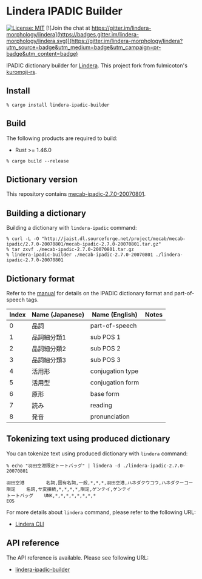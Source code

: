 # Lindera IPADIC Builder

[![License: MIT](https://img.shields.io/badge/License-MIT-yellow.svg)](https://opensource.org/licenses/MIT) [![Join the chat at https://gitter.im/lindera-morphology/lindera](https://badges.gitter.im/lindera-morphology/lindera.svg)](https://gitter.im/lindera-morphology/lindera?utm_source=badge&utm_medium=badge&utm_campaign=pr-badge&utm_content=badge)

IPADIC dictionary builder for [Lindera](https://github.com/lindera-morphology/lindera). This project fork from fulmicoton's [kuromoji-rs](https://github.com/fulmicoton/kuromoji-rs).

## Install

```shell script
% cargo install lindera-ipadic-builder
```

## Build

The following products are required to build:

- Rust >= 1.46.0

```shell script
% cargo build --release
```

## Dictionary version

This repository contains [mecab-ipadic-2.7.0-20070801](http://jaist.dl.sourceforge.net/project/mecab/mecab-ipadic/2.7.0-20070801/).

## Building a dictionary

Building a dictionary with `lindera-ipadic` command:

```shell script
% curl -L -O "http://jaist.dl.sourceforge.net/project/mecab/mecab-ipadic/2.7.0-20070801/mecab-ipadic-2.7.0-20070801.tar.gz"
% tar zxvf ./mecab-ipadic-2.7.0-20070801.tar.gz
% lindera-ipadic-builder ./mecab-ipadic-2.7.0-20070801 ./lindera-ipadic-2.7.0-20070801
```

## Dictionary format

Refer to the [manual](https://ja.osdn.net/projects/ipadic/docs/ipadic-2.7.0-manual-en.pdf/en/1/ipadic-2.7.0-manual-en.pdf.pdf) for details on the IPADIC dictionary format and part-of-speech tags.

| Index | Name (Japanese) | Name (English) | Notes |
| --- | --- | --- | --- |
| 0 | 品詞 | part-of-speech | |
| 1 | 品詞細分類1 | sub POS 1 | |
| 2 | 品詞細分類2 | sub POS 2 | |
| 3 | 品詞細分類3 | sub POS 3 | |
| 4 | 活用形 | conjugation type | |
| 5 | 活用型 | conjugation form | |
| 6 | 原形 | base form | |
| 7 | 読み | reading | |
| 8 | 発音 | pronunciation | |

## Tokenizing text using produced dictionary

You can tokenize text using produced dictionary with `lindera` command:

```shell script
% echo "羽田空港限定トートバッグ" | lindera -d ./lindera-ipadic-2.7.0-20070801
```

```text
羽田空港        名詞,固有名詞,一般,*,*,*,羽田空港,ハネダクウコウ,ハネダクーコー
限定    名詞,サ変接続,*,*,*,*,限定,ゲンテイ,ゲンテイ
トートバッグ    UNK,*,*,*,*,*,*,*,*
EOS
```

For more details about `lindera` command, please refer to the following URL:

- [Lindera CLI](https://github.com/lindera-morphology/lindera/lindera-ipadic-builder)


## API reference

The API reference is available. Please see following URL:
- <a href="https://docs.rs/lindera-ipadic-builder" target="_blank">lindera-ipadic-builder</a>
